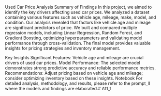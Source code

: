 
Used Car Price Analysis
Summary of Findings
In this project, we aimed to identify the key drivers affecting used car prices. We analyzed a dataset containing various features such as vehicle age, mileage, make, model, and condition. Our analysis revealed that factors like vehicle age and mileage are significant predictors of price. We built and compared multiple regression models, including Linear Regression, Random Forest, and Gradient Boosting, optimizing hyperparameters and validating model performance through cross-validation. The final model provides valuable insights for pricing strategies and inventory management.

Key Insights
Significant Features: Vehicle age and mileage are crucial drivers of used car prices.
Model Performance: The selected model demonstrates strong predictive accuracy and reliable performance metrics.
Recommendations: Adjust pricing based on vehicle age and mileage; consider optimizing inventory based on these insights.
Notebook
For detailed analysis, methodology, and results, please refer to the prompt_II where the models and findings are elaborated.# A11_1
